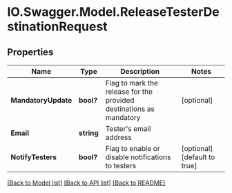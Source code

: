 # IO.Swagger.Model.ReleaseTesterDestinationRequest
## Properties

Name | Type | Description | Notes
------------ | ------------- | ------------- | -------------
**MandatoryUpdate** | **bool?** | Flag to mark the release for the provided destinations as mandatory | [optional] 
**Email** | **string** | Tester&#x27;s email address | 
**NotifyTesters** | **bool?** | Flag to enable or disable notifications to testers | [optional] [default to true]

[[Back to Model list]](../README.md#documentation-for-models) [[Back to API list]](../README.md#documentation-for-api-endpoints) [[Back to README]](../README.md)

